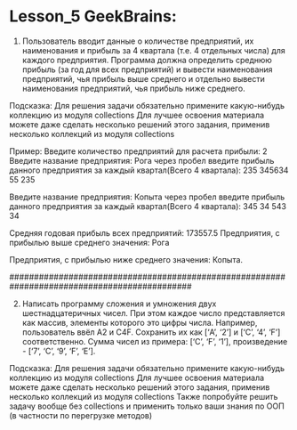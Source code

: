 # Lesson_5 GeekBrains:

1.	Пользователь вводит данные о количестве предприятий, их наименования и прибыль
за 4 квартала (т.е. 4 отдельных числа) для каждого предприятия.
Программа должна определить среднюю прибыль (за год для всех предприятий)
и вывести наименования предприятий, чья прибыль выше среднего и отдельно
вывести наименования предприятий, чья прибыль ниже среднего.

Подсказка:
Для решения задачи обязательно примените какую-нибудь коллекцию из модуля collections
Для лучшее освоения материала можете даже сделать несколько решений этого задания,
применив несколько коллекций из модуля collections

Пример:
Введите количество предприятий для расчета прибыли: 2
Введите название предприятия: Рога
через пробел введите прибыль данного предприятия
за каждый квартал(Всего 4 квартала): 235 345634 55 235

Введите название предприятия: Копыта
через пробел введите прибыль данного предприятия
за каждый квартал(Всего 4 квартала): 345 34 543 34

Средняя годовая прибыль всех предприятий: 173557.5
Предприятия, с прибылью выше среднего значения: Рога

Предприятия, с прибылью ниже среднего значения: Копыта.

#############################################################################################

2.	Написать программу сложения и умножения двух шестнадцатеричных чисел.
При этом каждое число представляется как массив, элементы которого это цифры числа.
Например, пользователь ввёл A2 и C4F. Сохранить их как [‘A’, ‘2’] и [‘C’, ‘4’, ‘F’] соответственно.
Сумма чисел из примера: [‘C’, ‘F’, ‘1’], произведение - [‘7’, ‘C’, ‘9’, ‘F’, ‘E’].

Подсказка:
Для решения задачи обязательно примените какую-нибудь коллекцию из модуля collections
Для лучшее освоения материала можете даже сделать несколько решений этого задания,
применив несколько коллекций из модуля collections
Также попробуйте решить задачу вообще без collections и применить только ваши знания по ООП
(в частности по перегрузке методов)

